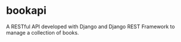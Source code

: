 # bookapi
A RESTful API developed with Django and Django REST Framework to manage a collection of books.
